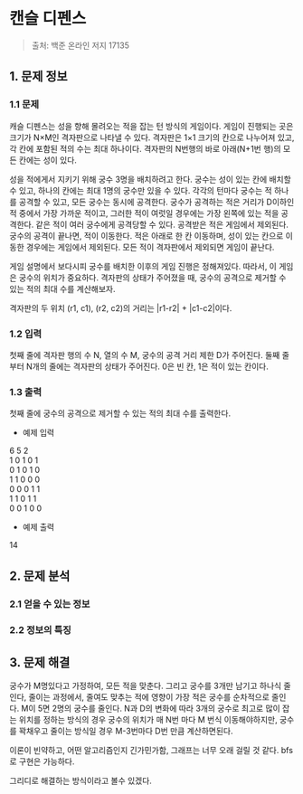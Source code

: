 # 캔슬 디펜스
> 출처: 백준 온라인 저지 17135

## 1. 문제 정보

### 1.1 문제
캐슬 디펜스는 성을 향해 몰려오는 적을 잡는 턴 방식의 게임이다. 게임이 진행되는 곳은 크기가 N×M인 격자판으로 나타낼 수 있다. 격자판은 1×1 크기의 칸으로 나누어져 있고, 각 칸에 포함된 적의 수는 최대 하나이다. 격자판의 N번행의 바로 아래(N+1번 행)의 모든 칸에는 성이 있다.

성을 적에게서 지키기 위해 궁수 3명을 배치하려고 한다. 궁수는 성이 있는 칸에 배치할 수 있고, 하나의 칸에는 최대 1명의 궁수만 있을 수 있다. 각각의 턴마다 궁수는 적 하나를 공격할 수 있고, 모든 궁수는 동시에 공격한다. 궁수가 공격하는 적은 거리가 D이하인 적 중에서 가장 가까운 적이고, 그러한 적이 여럿일 경우에는 가장 왼쪽에 있는 적을 공격한다. 같은 적이 여러 궁수에게 공격당할 수 있다. 공격받은 적은 게임에서 제외된다. 궁수의 공격이 끝나면, 적이 이동한다. 적은 아래로 한 칸 이동하며, 성이 있는 칸으로 이동한 경우에는 게임에서 제외된다. 모든 적이 격자판에서 제외되면 게임이 끝난다. 

게임 설명에서 보다시피 궁수를 배치한 이후의 게임 진행은 정해져있다. 따라서, 이 게임은 궁수의 위치가 중요하다. 격자판의 상태가 주어졌을 때, 궁수의 공격으로 제거할 수 있는 적의 최대 수를 계산해보자.

격자판의 두 위치 (r1, c1), (r2, c2)의 거리는 |r1-r2| + |c1-c2|이다.

### 1.2 입력
첫째 줄에 격자판 행의 수 N, 열의 수 M, 궁수의 공격 거리 제한 D가 주어진다. 둘째 줄부터 N개의 줄에는 격자판의 상태가 주어진다. 0은 빈 칸, 1은 적이 있는 칸이다.

### 1.3 출력
첫째 줄에 궁수의 공격으로 제거할 수 있는 적의 최대 수를 출력한다.

- 예제 입력

6 5 2  
1 0 1 0 1  
0 1 0 1 0  
1 1 0 0 0  
0 0 0 1 1  
1 1 0 1 1  
0 0 1 0 0  

- 예제 출력

14

## 2. 문제 분석
### 2.1 얻을 수 있는 정보

### 2.2 정보의 특징

## 3. 문제 해결
궁수가 M명있다고 가정하여, 모든 적을 맞춘다. 그리고 궁수를 3개만 남기고 하나식 줄인다, 줄이는 과정에서, 줄여도 맞추는 적에 영향이 가장 적은 궁수를 순차적으로 줄인다.
M이 5면 2명의 궁수를 줄인다. 
N과 D의 변화에 따라 3개의 궁수로 최고로 많이 잡는 위치를 정하는 방식의 경우 궁수의 위치가 매 N번 마다 M 번식 이동해야하지만, 궁수를 꽉채우고 줄이는 방식일 경우 M-3번마다 D번 만큼 계산하면된다. 

이론이 빈약하고, 어떤 알고리즘인지 긴가민가함, 그래프는 너무 오래 걸릴 것 같다. bfs로 구현은 가능하다.

그리디로 해결하는 방식이라고 볼수 있겠다. 









